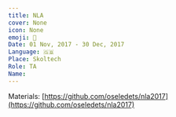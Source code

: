 ```yaml
---
title: NLA
cover: None
icon: None
emoji: 🚂
Date: 01 Nov, 2017 - 30 Dec, 2017
Language: 🇬🇧
Place: Skoltech
Role: TA
Name: 
---
```


Materials: [https://github.com/oseledets/nla2017](https://github.com/oseledets/nla2017)

<br/>
